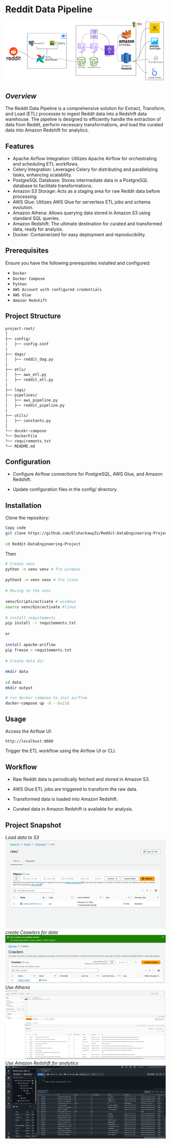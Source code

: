 # **Reddit Data Pipeline**
![](<screens/RedditDataEngineering.png>)
## *Overview*

The Reddit Data Pipeline is a comprehensive solution for Extract, Transform, and Load (ETL) processes to ingest Reddit data into a Redshift data warehouse. The pipeline is designed to efficiently handle the extraction of data from Reddit, perform necessary transformations, and load the curated data into Amazon Redshift for analytics.

## Features
* Apache Airflow Integration: Utilizes Apache Airflow for orchestrating and scheduling ETL workflows.
* Celery Integration: Leverages Celery for distributing and parallelizing tasks, enhancing scalability.
* PostgreSQL Database: Stores intermediate data in a PostgreSQL database to facilitate transformations.
* Amazon S3 Storage: Acts as a staging area for raw Reddit data before processing.
* AWS Glue: Utilizes AWS Glue for serverless ETL jobs and schema evolution.
* Amazon Athena: Allows querying data stored in Amazon S3 using standard SQL queries.
* Amazon Redshift: The ultimate destination for curated and transformed data, ready for analysis.
* Docker: Containerized for easy deployment and reproducibility.

## Prerequisites
Ensure you have the following prerequisites installed and configured:
* `Docker`
* `Docker Compose`
* `Python`
* `AWS Account with configured credentials`
* `AWS Glue`
* `Amazon Redshift`

## **Project Structure**
```
project-root/
│
├── config/
│   ├── config.conf
|
├── dags/
│   ├── reddit_dag.py
│
├── etls/
│   ├── aws_etl.py
|   ├── reddit_etl.py
│
├── logs/
├── pipelines/
│   ├── aws_pipeline.py
│   ├── reddit_pipeline.py
|
├── utils/
│   ├── constants.py
│
└── docekr-compose
└── DockerFile
└── requirements.txt
└── README.md

``````

## Configuration
* Configure Airflow connections for PostgreSQL, AWS Glue, and Amazon Redshift.

* Update configuration files in the config/ directory.

## Installation
Clone the repository:

```bash
Copy code
git clone https://github.com/ElsharkawyZz/Reddit-DataEngineering-Project.git

cd Reddit-DataEngineering-Project
```
Then 
``` bash
# Create venv 
python -m venv venv # fro windows

python3 -m venv venv # fro linux

# Moving to the venv

venv/Scripts/activate # windows
source venv/bin/activate #linux

# install requitements
pip install -r requitements.txt

or 

install apache-ariflow
pip freeze > requitements.txt

# Create data dir

mkdir data

cd data
mkdir output


``` 

``` bash
# run docker compose to init airflow
docker-compose up -d --build
```

## Usage
Access the Airflow UI:
```
http://localhost:8080
```
Trigger the ETL workflow using the Airflow UI or CLI.

## Workflow
* Raw Reddit data is periodically fetched and stored in Amazon S3.

*  AWS Glue ETL jobs are triggered to transform the raw data.

* Transformed data is loaded into Amazon Redshift.

* Curated data in Amazon Redshift is available for analysis.

## Project Snapshot
*Load data to S3*
![](<screens/Screenshot 2024-02-14 173042.png>)
*create Ceawlers for data*
![Alt text](<screens/Screenshot 2024-02-14 173319.png>)
*Use Athena*
![Alt text](<screens/Screenshot 2024-02-14 174203.png>)
*Use Amazon Redshift for analytics*
![Alt text](<screens/Screenshot 2024-02-14 174433.png>)

